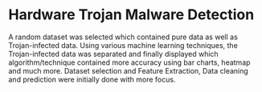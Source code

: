 # Hardware Trojan Malware Detection
A random dataset was selected which contained pure data as well as Trojan-infected data. Using
various machine learning techniques, the Trojan-infected data was separated and finally displayed which
algorithm/technique contained more accuracy using bar charts, heatmap and much more.
Dataset selection and Feature Extraction, Data cleaning and prediction were initially done with more focus.
